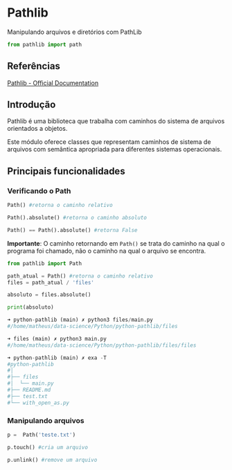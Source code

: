 # Pathlib


Manipulando arquivos e diretórios com PathLib

``` python
from pathlib import path
```
## Referências

[Pathlib - Official Documentation](https://docs.python.org/3/library/pathlib.html)

## Introdução

Pathlib é uma biblioteca que trabalha com caminhos do sistema de arquivos orientados a objetos.

Este módulo oferece classes que representam caminhos de sistema de arquivos com semântica apropriada para diferentes sistemas operacionais.

## Principais funcionalidades

### Verificando o Path

```python
Path() #retorna o caminho relativo

Path().absolute() #retorna o caminho absoluto

Path() == Path().absolute() #retorna False
```

**Importante**: O caminho retornando em `Path()` se trata do caminho na qual o programa foi chamado, não o caminho na qual o arquivo se encontra.


```python
from pathlib import Path

path_atual = Path() #retorna o caminho relativo
files = path_atual / 'files'

absoluto = files.absolute()

print(absoluto)

➜ python-pathlib (main) ✗ python3 files/main.py
#/home/matheus/data-science/Python/python-pathlib/files

➜ files (main) ✗ python3 main.py      
#/home/matheus/data-science/Python/python-pathlib/files/files

➜ python-pathlib (main) ✗ exa -T   
#python-pathlib
#│
#├── files
#│  └── main.py
#├── README.md
#├── test.txt
#└── with_open_as.py
```

### Manipulando arquivos

```python
p =  Path('teste.txt')

p.touch() #cria um arquivo

p.unlink() #remove um arquivo

```